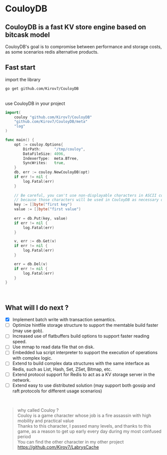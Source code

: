 # CouloyDB
## CouloyDB is a fast KV store engine based on bitcask model
CouloyDB's goal is to compromise between performance and storage costs, as some scenarios redis alternative products.

## Fast start
import the library
```sh
go get github.com/Kirov7/CouloyDB
```
<br>
use CouloyDB in your project

```go
import(
	couloy "github.com/Kirov7/CouloyDB"
	"github.com/Kirov7/CouloyDB/meta"
	"log"
)

func main() {
	opt := couloy.Options{
		DirPath:      "/tmp/couloy",
		DataFileSize: 4096,
		IndexerType:  meta.BTree,
		SyncWrites:   true,
	}
	db, err := couloy.NewCouloyDB(opt)
	if err != nil {
		log.Fatal(err)
	}
	
	// Be careful, you can't use non-displayable characters in ASCII code as your key directly(0x00 ~ 0x1F and 0x7F),
	// because those characters will be used in CouloyDB as necessary operations in the preset key tagging system.
	key := []byte("first key")
	value := []byte("first value")
	
	err = db.Put(key, value)
	if err != nil {
		log.Fatal(err)
	}

	v, err := db.Get(v)
	if err != nil {
		log.Fatal(err)
	}

	err = db.Del(v)
	if err != nil {
		log.Fatal(err)
	}
}
```
<br>

## What will I do next ?

- [x] Implement batch write with transaction semantics.
- [ ] Optimize hintfile storage structure to support the memtable build faster (may use gob).
- [ ] Increased use of flatbuffers build options to support faster reading speed.
- [ ] Use mmap to read data file that on disk.
- [ ] Embedded lua script interpreter to support the execution of operations with complex logic.
- [ ] Extend to build complex data structures with the same interface as Redis, such as List, Hash, Set, ZSet, Bitmap, etc.
- [ ] Extend protocol support for Redis to act as a KV storage server in the network.
- [ ] Extend easy to use distributed solution (may support both gossip and raft protocols for different usage scenarios)

<br>

> why called Couloy ?<br>
> Couloy is a game character whose job is a fire assassin with high mobility and practical value<br>
> Thanks to this character, I passed many levels, and thanks to this game, as a reason to get up early every day during my most confused period<br>
> You can find the other character in my other project https://github.com/Kirov7/LabrysCache
